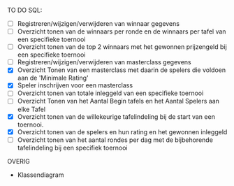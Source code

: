 TO DO
SQL:

- [ ] Registreren/wijzigen/verwijderen van winnaar gegevens
- [ ] Overzicht tonen van de winnaars per ronde en de winnaars per tafel van een specifieke toernooi
- [ ] Overzicht tonen van de top 2 winnaars met het gewonnen prijzengeld bij een specifieke toernooi
- [ ] Registreren/wijzigen/verwijderen van masterclass gegevens
- [x] Overzicht Tonen van een masterclass met daarin de spelers die voldoen aan de 'Minimale    Rating'
- [x] Speler inschrijven voor een masterclass
- [ ] Overzicht tonen van totale inleggeld van een specifieke toernooi
- [ ] Overzicht Tonen van het Aantal Begin tafels en het Aantal Spelers aan elke Tafel
- [x] Overzicht tonen van de willekeurige tafelindeling bij de start van een toernooi.
- [x] Overzicht tonen van de spelers en hun rating en het gewonnen inleggeld
- [ ] Overzicht tonen van het aantal rondes per dag met de bijbehorende tafelindeling bij een specifiek toernooi

OVERIG
- Klassendiagram